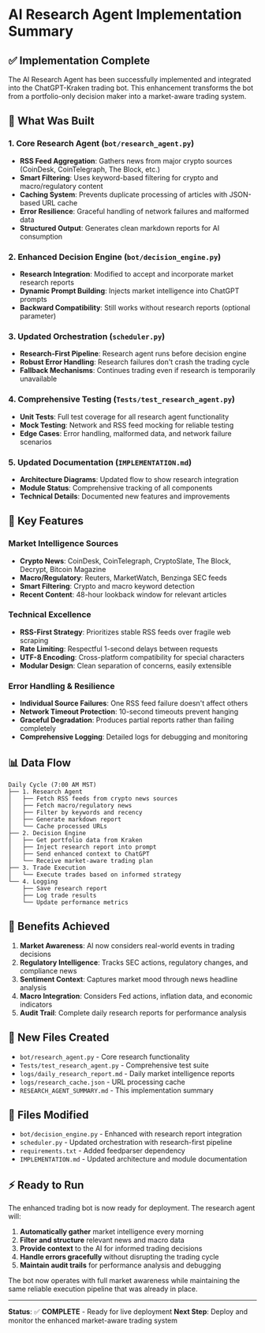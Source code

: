 # AI Research Agent Implementation Summary

## ✅ Implementation Complete

The AI Research Agent has been successfully implemented and integrated into the ChatGPT-Kraken trading bot. This enhancement transforms the bot from a portfolio-only decision maker into a market-aware trading system.

## 🔧 What Was Built

### 1. **Core Research Agent (`bot/research_agent.py`)**
- **RSS Feed Aggregation**: Gathers news from major crypto sources (CoinDesk, CoinTelegraph, The Block, etc.)
- **Smart Filtering**: Uses keyword-based filtering for crypto and macro/regulatory content
- **Caching System**: Prevents duplicate processing of articles with JSON-based URL cache
- **Error Resilience**: Graceful handling of network failures and malformed data
- **Structured Output**: Generates clean markdown reports for AI consumption

### 2. **Enhanced Decision Engine (`bot/decision_engine.py`)**
- **Research Integration**: Modified to accept and incorporate market research reports
- **Dynamic Prompt Building**: Injects market intelligence into ChatGPT prompts
- **Backward Compatibility**: Still works without research reports (optional parameter)

### 3. **Updated Orchestration (`scheduler.py`)**
- **Research-First Pipeline**: Research agent runs before decision engine
- **Robust Error Handling**: Research failures don't crash the trading cycle
- **Fallback Mechanisms**: Continues trading even if research is temporarily unavailable

### 4. **Comprehensive Testing (`Tests/test_research_agent.py`)**
- **Unit Tests**: Full test coverage for all research agent functionality
- **Mock Testing**: Network and RSS feed mocking for reliable testing
- **Edge Cases**: Error handling, malformed data, and network failure scenarios

### 5. **Updated Documentation (`IMPLEMENTATION.md`)**
- **Architecture Diagrams**: Updated flow to show research integration
- **Module Status**: Comprehensive tracking of all components
- **Technical Details**: Documented new features and improvements

## 🚀 Key Features

### Market Intelligence Sources
- **Crypto News**: CoinDesk, CoinTelegraph, CryptoSlate, The Block, Decrypt, Bitcoin Magazine
- **Macro/Regulatory**: Reuters, MarketWatch, Benzinga SEC feeds
- **Smart Filtering**: Crypto and macro keyword detection
- **Recent Content**: 48-hour lookback window for relevant articles

### Technical Excellence
- **RSS-First Strategy**: Prioritizes stable RSS feeds over fragile web scraping
- **Rate Limiting**: Respectful 1-second delays between requests
- **UTF-8 Encoding**: Cross-platform compatibility for special characters
- **Modular Design**: Clean separation of concerns, easily extensible

### Error Handling & Resilience
- **Individual Source Failures**: One RSS feed failure doesn't affect others
- **Network Timeout Protection**: 10-second timeouts prevent hanging
- **Graceful Degradation**: Produces partial reports rather than failing completely
- **Comprehensive Logging**: Detailed logs for debugging and monitoring

## 📊 Data Flow

```
Daily Cycle (7:00 AM MST)
├── 1. Research Agent
│   ├── Fetch RSS feeds from crypto news sources
│   ├── Fetch macro/regulatory news
│   ├── Filter by keywords and recency
│   ├── Generate markdown report
│   └── Cache processed URLs
├── 2. Decision Engine
│   ├── Get portfolio data from Kraken
│   ├── Inject research report into prompt
│   ├── Send enhanced context to ChatGPT
│   └── Receive market-aware trading plan
├── 3. Trade Execution
│   └── Execute trades based on informed strategy
└── 4. Logging
    ├── Save research report
    ├── Log trade results
    └── Update performance metrics
```

## 🎯 Benefits Achieved

1. **Market Awareness**: AI now considers real-world events in trading decisions
2. **Regulatory Intelligence**: Tracks SEC actions, regulatory changes, and compliance news
3. **Sentiment Context**: Captures market mood through news headline analysis
4. **Macro Integration**: Considers Fed actions, inflation data, and economic indicators
5. **Audit Trail**: Complete daily research reports for performance analysis

## 📁 New Files Created

- `bot/research_agent.py` - Core research functionality
- `Tests/test_research_agent.py` - Comprehensive test suite
- `logs/daily_research_report.md` - Daily market intelligence reports
- `logs/research_cache.json` - URL processing cache
- `RESEARCH_AGENT_SUMMARY.md` - This implementation summary

## 🔄 Files Modified

- `bot/decision_engine.py` - Enhanced with research report integration
- `scheduler.py` - Updated orchestration with research-first pipeline
- `requirements.txt` - Added feedparser dependency
- `IMPLEMENTATION.md` - Updated architecture and module documentation

## ⚡ Ready to Run

The enhanced trading bot is now ready for deployment. The research agent will:

1. **Automatically gather** market intelligence every morning
2. **Filter and structure** relevant news and macro data
3. **Provide context** to the AI for informed trading decisions
4. **Handle errors gracefully** without disrupting the trading cycle
5. **Maintain audit trails** for performance analysis and debugging

The bot now operates with full market awareness while maintaining the same reliable execution pipeline that was already in place.

---

**Status**: ✅ **COMPLETE** - Ready for live deployment
**Next Step**: Deploy and monitor the enhanced market-aware trading system